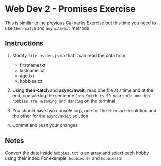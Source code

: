 # Web Dev 2 - Promises Exercise

This is similar to the previous Callbacks Exercise but this time you need to use `then-catch` and `async/await` methods

## Instructions

1. Modify `file_reader.js` so that it can read the data from:
  
    - firstname.txt
    - lastname.txt
    - age.txt
    - hobbies.txt

2. Using **then-catch** and **async/await**, read one file at a time and at the end, console.log the sentence `John Smith is 50 years old and his hobbies are swimming and dancing` on the terminal
3. You should have two console.logs, one for the `then-catch` solution and the other for the `async/await` solution
4. Commit and push your changes

## Notes

Convert the data inside `hobbies.txt` to an array and select each hobby using their index. For example, `hobbies[0]` and `hobbies[1]`
